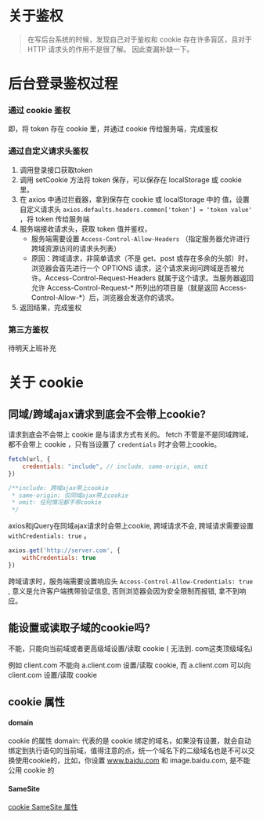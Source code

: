 <!--
Created: Sun Apr 26 2020 22:17:42 GMT+0800 (China Standard Time)
Modified: Fri May 08 2020 17:06:49 GMT+0800 (中国标准时间)
-->
<!--Tag: js -->

# 关于鉴权

> 在写后台系统的时候，发现自己对于鉴权和 cookie 存在许多盲区，且对于 HTTP 请求头的作用不是很了解。 因此查漏补缺一下。

# 后台登录鉴权过程

### 通过 cookie 鉴权

即，将 token 存在 cookie 里，并通过 cookie 传给服务端，完成鉴权

### 通过自定义请求头鉴权

1. 调用登录接口获取token
2. 调用 setCookie 方法将 token 保存，可以保存在 localStorage 或 cookie 里。
3. 在 axios 中通过拦截器，拿到保存在 cookie 或 localStorage 中的 值，设置自定义请求头 `axios.defaults.headers.common['token'] = 'token value'` ，将 token 传给服务端
4. 服务端接收请求头，获取 token 值并鉴权，
    - 服务端需要设置 `Access-Control-Allow-Headers` （指定服务器允许进行跨域资源访问的请求头列表）
    - 原因：跨域请求，非简单请求（不是 get、post 或存在多余的头部）时，浏览器会首先进行一个 OPTIONS 请求，这个请求来询问跨域是否被允许。Access-Control-Request-Headers 就属于这个请求。当服务器返回允许 Access-Control-Request-* 所列出的项目是（就是返回 Access-Control-Allow-*）后，浏览器会发送你的请求。
5. 返回结果，完成鉴权

### 第三方鉴权

待明天上班补充

# 关于 cookie

## 同域/跨域ajax请求到底会不会带上cookie?

请求到底会不会带上 cookie 是与请求方式有关的。
fetch 不管是不是同域跨域，都不会带上 cookie ，只有当设置了 `credentials` 时才会带上cookie。

``` js
fetch(url, {
    credentials: "include", // include, same-origin, omit
})

/**include: 跨域ajax带上cookie
 * same-origin: 仅同域ajax带上cookie
 * omit: 任何情况都不带cookie
 */
```

axios和jQuery在同域ajax请求时会带上cookie, 跨域请求不会, 跨域请求需要设置 `withCredentials: true` 。

``` js
axios.get('http://server.com', {
    withCredentials: true
})
```

跨域请求时，服务端需要设置响应头 `Access-Control-Allow-Credentials: true ` , 意义是允许客户端携带验证信息, 否则浏览器会因为安全限制而报错, 拿不到响应。

## 能设置或读取子域的cookie吗?

不能，只能向当前域或者更高级域设置/读取 cookie ( 无法到. com这类顶级域名)

例如 client.com 不能向 a.client.com 设置/读取 cookie, 而 a.client.com 可以向 client.com 设置/读取 cookie

## cookie 属性

#### domain
cookie 的属性 domain: 代表的是 cookie 绑定的域名，如果没有设置，就会自动绑定到执行语句的当前域，值得注意的点，统一个域名下的二级域名也是不可以交换使用cookie的，比如，你设置 www.baidu.com 和 image.baidu.com, 是不能公用 cookie 的

#### SameSite 

[cookie SameSite 属性](https://juejin.im/post/5e718ecc6fb9a07cda098c2d)
